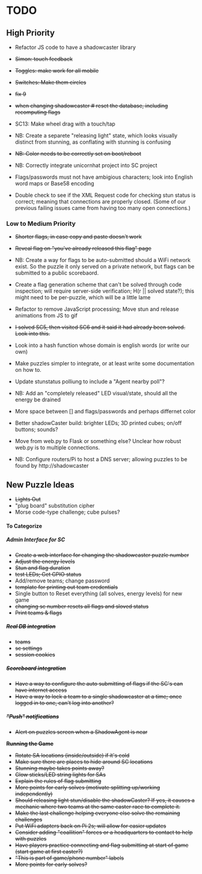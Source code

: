 

# TODO

## High Priority
- Refactor JS code to have a shadowcaster library

- <strike>Simon: touch feedback</strike>

- <strike>Toggles: make work for all mobile</strike>

- <strike>Switches: Make them circles</strike>

- <strike>fix 9</strike>

- <strike>when changing shadowcaster # reset the database, including recomputing flags</strike>

- SC13: Make wheel drag with a touch/tap

- NB: Create a separete "releasing light" state, which looks visually distinct from stunning, as conflating with stunning is confusing

- <strike>NB: Color needs to be correctly set on boot/reboot</strike>

- NB: Correctly integrate unicornhat project into SC project

- Flags/passwords must not have ambigious characters; look into English word maps or Base58 encoding

- Double check to see if the XML Request code for checking stun status is correct; meaning that connections are properly closed. (Some of our previous failing issues came from having too many open connections.)

### Low to Medium Priority
- <strike>Shorter flags, in case copy and paste doesn't work</strike>

- <strike>Reveal flag on "you've already released this flag" page </strike>

- NB: Create a way for flags to be auto-submitted should a WiFi network exist. So the puzzle it only served on a private network, but flags can be submitted to a public scorebaord.

- Create a flag generation scheme that can't be solved through code inspection; will require server-side verification; H(r || solved state?); this might need to be per-puzzle, which will be a little lame

- Refactor to remove JavaScript processing; Move stun and release animations from JS to gif

- <strike>I solved SC5, then visited SC6 and it said it had already been solved. Look into this.</strike>

- Look into a hash function whose domain is english words (or write our own)

- Make puzzles simpler to integrate, or at least write some documentation on how to.

- Update stunstatus polliung to include a "Agent nearby poll"?

- NB: Add an "completely released" LED visual/state, should all the energy be drained

- More space between [] and flags/passwords and perhaps differnet color

- Better shadowCaster build: brighter LEDs; 3D printed cubes; on/off buttons; sounds?

- Move from web.py to Flask or something else? Unclear how robust web.py is to multiple connections.

- NB: Configure routers/Pi to host a DNS server; allowing puzzles to be found by http://shadowcaster 


## New Puzzle Ideas
- <strike>Lights Out</strike>
- "plug board" substitution cipher
- Morse code-type challenge; cube pulses?

#### To Categorize
##### Admin Interface for SC
 - <strike> Create a web interface for changing the shadowcaster puzzle number</strike>
 - <strike> Adjust the energy levels</strike>
 - <strike> Stun and flag duration</strike>
 - <strike> test LEDs; Get GPIO status</strike>
 - Add/remove teams; change password
 - <strike> template for printing out team credentials </strike>
 - Single button to Reset everything (all solves, energy levels) for new game
 - <strike> changing sc number resets all flags and sloved status </strike>
 - <strike>Print teams & flags<strike>

##### Real DB integration
 - <stirke> teams</strike>
 - <strike>sc settings</strike>
 - session cookies

##### Scoreboard integration
 - Have a way to configure the auto submitting of flags if the SC's can have internet access
 - Have a way to lock a team to a single shadowcaster at a time; once logged in to one, can't log into another?

##### "Push" notifications
 - Alert on puzzles screen when a ShadowAgent is near

**Running the Game**
- Rotate SA locations (inside/outside) if it's cold
- Make sure there are places to hide around SC locations
- Stunning maybe takes points away?
- Glow sticks/LED string lights for SAs
- Explain the rules of flag submitting
- More points for early solves (motivate splitting up/working independently)
- Should releasing light stun/disable the shadowCaster? If yes, it causes a mechanic where two teams at the same caster race to complete it.
- Make the last challenge helping everyone else solve the remaining challenges
- Put WiFi adapters back on Pi 2s; will allow for easier updates
- Consider adding "coallition" forces or a headquarters to contact to help with puzzles
- Have players practice connecting and flag submitting at start of game (start game at first caster?)
- "This is part of game/phone number" labels 
- More points for early solves?
